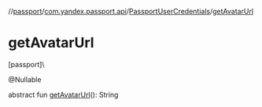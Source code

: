 //[passport](../../../index.md)/[com.yandex.passport.api](../index.md)/[PassportUserCredentials](index.md)/[getAvatarUrl](get-avatar-url.md)

# getAvatarUrl

[passport]\

@Nullable

abstract fun [getAvatarUrl](get-avatar-url.md)(): String
